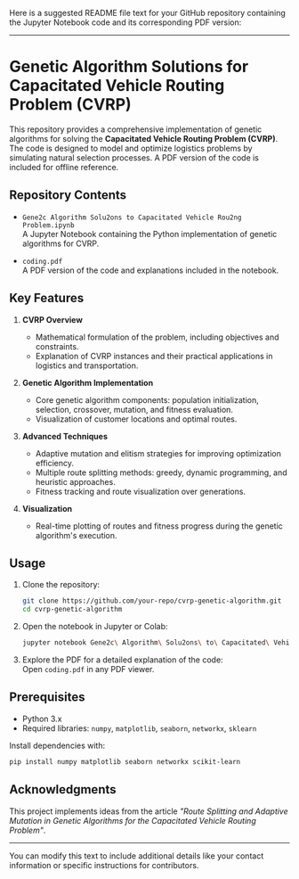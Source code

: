 Here is a suggested README file text for your GitHub repository containing the Jupyter Notebook code and its corresponding PDF version:

---

# Genetic Algorithm Solutions for Capacitated Vehicle Routing Problem (CVRP)

This repository provides a comprehensive implementation of genetic algorithms for solving the **Capacitated Vehicle Routing Problem (CVRP)**. The code is designed to model and optimize logistics problems by simulating natural selection processes. A PDF version of the code is included for offline reference.

## Repository Contents

- `Gene2c Algorithm Solu2ons to Capacitated Vehicle Rou2ng Problem.ipynb`  
  A Jupyter Notebook containing the Python implementation of genetic algorithms for CVRP.

- `coding.pdf`  
  A PDF version of the code and explanations included in the notebook.

## Key Features

1. **CVRP Overview**  
   - Mathematical formulation of the problem, including objectives and constraints.  
   - Explanation of CVRP instances and their practical applications in logistics and transportation.

2. **Genetic Algorithm Implementation**  
   - Core genetic algorithm components: population initialization, selection, crossover, mutation, and fitness evaluation.  
   - Visualization of customer locations and optimal routes.

3. **Advanced Techniques**  
   - Adaptive mutation and elitism strategies for improving optimization efficiency.  
   - Multiple route splitting methods: greedy, dynamic programming, and heuristic approaches.  
   - Fitness tracking and route visualization over generations.

4. **Visualization**  
   - Real-time plotting of routes and fitness progress during the genetic algorithm's execution.

## Usage

1. Clone the repository:  
   ```bash
   git clone https://github.com/your-repo/cvrp-genetic-algorithm.git
   cd cvrp-genetic-algorithm
   ```

2. Open the notebook in Jupyter or Colab:  
   ```bash
   jupyter notebook Gene2c\ Algorithm\ Solu2ons\ to\ Capacitated\ Vehicle\ Rou2ng\ Problem.ipynb
   ```

3. Explore the PDF for a detailed explanation of the code:  
   Open `coding.pdf` in any PDF viewer.

## Prerequisites

- Python 3.x
- Required libraries: `numpy`, `matplotlib`, `seaborn`, `networkx`, `sklearn`

Install dependencies with:  
```bash
pip install numpy matplotlib seaborn networkx scikit-learn
```

## Acknowledgments

This project implements ideas from the article *"Route Splitting and Adaptive Mutation in Genetic Algorithms for the Capacitated Vehicle Routing Problem"*.

---

You can modify this text to include additional details like your contact information or specific instructions for contributors.
